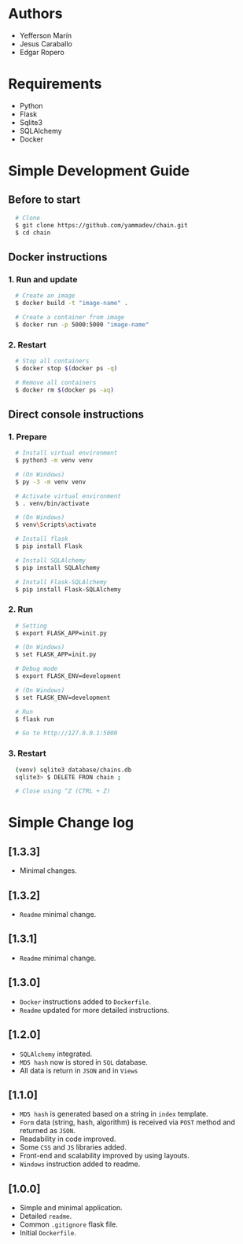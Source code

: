 # Authors
- Yefferson Marín
- Jesus Caraballo
- Edgar Ropero

# Requirements
- Python
- Flask
- Sqlite3
- SQLAlchemy
- Docker

# Simple Development Guide
## Before to start
```sh
  # Clone
  $ git clone https://github.com/yammadev/chain.git
  $ cd chain
```

## Docker instructions
### 1. Run and update
```sh
  # Create an image
  $ docker build -t "image-name" .

  # Create a container from image
  $ docker run -p 5000:5000 "image-name"
```

### 2. Restart
```sh
  # Stop all containers
  $ docker stop $(docker ps -q)

  # Remove all containers
  $ docker rm $(docker ps -aq)
```

## Direct console instructions
### 1. Prepare
```sh
  # Install virtual environment
  $ python3 -m venv venv

  # (On Windows)
  $ py -3 -m venv venv

  # Activate virtual environment
  $ . venv/bin/activate

  # (On Windows)
  $ venv\Scripts\activate

  # Install flask
  $ pip install Flask

  # Install SQLAlchemy
  $ pip install SQLAlchemy

  # Install Flask-SQLAlchemy
  $ pip install Flask-SQLAlchemy
```

### 2. Run
```sh
  # Setting
  $ export FLASK_APP=init.py

  # (On Windows)
  $ set FLASK_APP=init.py

  # Debug mode
  $ export FLASK_ENV=development

  # (On Windows)
  $ set FLASK_ENV=development

  # Run
  $ flask run

  # Go to http://127.0.0.1:5000
```

### 3. Restart
```sh
  (venv) sqlite3 database/chains.db
  sqlite3> $ DELETE FRON chain ;

  # Close using ^Z (CTRL + Z)
```

# Simple Change log
## [1.3.3]
- Minimal changes.

## [1.3.2]
- `Readme` minimal change.

## [1.3.1]
- `Readme` minimal change.

## [1.3.0]
- `Docker` instructions added to `Dockerfile`.
- `Readme` updated for more detailed instructions.

## [1.2.0]
- `SQLAlchemy` integrated.
- `MD5 hash` now is stored in `SQL` database.
- All data is return in `JSON` and in `Views`

## [1.1.0]
- `MD5 hash` is generated based on a string in `index` template.
- `Form` data (string, hash, algorithm) is received via `POST` method and returned as `JSON`.
- Readability in code improved.
- Some `CSS` and `JS` libraries added.
- Front-end and scalability improved by using layouts.
- `Windows` instruction added to readme.

## [1.0.0]
- Simple and minimal application.
- Detailed `readme`.
- Common `.gitignore` flask file.
- Initial `Dockerfile`.

